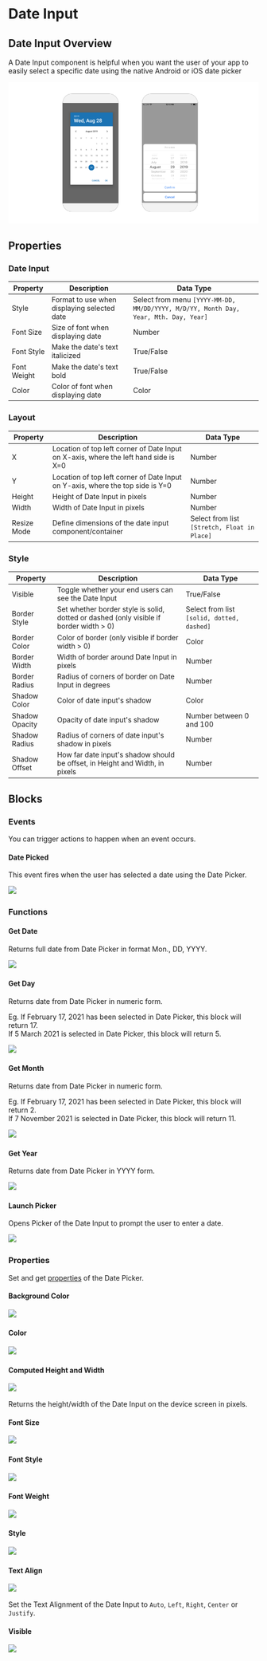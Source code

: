 # Date Input

## Date Input Overview

A Date Input component is helpful when you want the user of your app to easily select a specific date using the native Android or iOS date picker

![Native Android Date Picker on the left and iOS on the right](.gitbook/assets/thunkable-docs-exhibits-37.png)

## Properties

### Date Input

| Property    | Description                                 | Data Type                                                                            |
| ----------- | ------------------------------------------- | ------------------------------------------------------------------------------------ |
| Style       | Format to use when displaying selected date | Select from menu `[YYYY-MM-DD, MM/DD/YYYY, M/D/YY, Month Day, Year, Mth. Day, Year]` |
| Font Size   | Size of font when displaying date           | Number                                                                               |
| Font Style  | Make the date's text italicized             | True/False                                                                           |
| Font Weight | Make the date's text bold                   | True/False                                                                           |
| Color       | Color of font when displaying date          | Color                                                                                |

### Layout

| Property    | Description                                                                          | Data Type                                    |
| ----------- | ------------------------------------------------------------------------------------ | -------------------------------------------- |
| X           | Location of top left corner of Date Input on X-axis, where the left hand side is X=0 | Number                                       |
| Y           | Location of top left corner of Date Input on Y-axis, where the top side is Y=0       | Number                                       |
| Height      | Height of Date Input in pixels                                                       | Number                                       |
| Width       | Width of Date Input in pixels                                                        | Number                                       |
| Resize Mode | Define dimensions of the date input component/container                              | Select from list `[Stretch, Float in Place]` |

### **Style**

| Property       | Description                                                                             | Data Type                                  |
| -------------- | --------------------------------------------------------------------------------------- | ------------------------------------------ |
| Visible        | Toggle whether your end users can see the Date Input                                    | True/False                                 |
| Border Style   | Set whether border style is solid, dotted or dashed  (only visible if border width > 0) | Select from list `[solid, dotted, dashed]` |
| Border Color   | Color of border (only visible if border width > 0)                                      | Color                                      |
| Border Width   | Width of border around Date Input in pixels                                             | Number                                     |
| Border Radius  | Radius of corners of border on Date Input in degrees                                    | Number                                     |
| Shadow Color   | Color of date input's shadow                                                            | Color                                      |
| Shadow Opacity | Opacity of date input's  shadow                                                         | Number between 0 and 100                   |
| Shadow Radius  | Radius of corners of date input's shadow in pixels                                      | Number                                     |
| Shadow Offset  | How far date input's  shadow should be offset, in Height and Width, in pixels           | Number                                     |

## Blocks

### Events

You can trigger actions to happen when an event occurs.

#### Date Picked

This event fires when the user has selected a date using the Date Picker.

![](<.gitbook/assets/dp1-8 (1).png>)

### Functions

#### Get Date&#x20;

Returns full date from Date Picker in format Mon., DD, YYYY.

![](.gitbook/assets/f\_get\_date.png)

#### Get Day&#x20;

Returns date from Date Picker in numeric form.

Eg. If February 17, 2021 has been selected in Date Picker, this block will return 17. \
If 5 March 2021 is selected in Date Picker, this block will return 5.

![](.gitbook/assets/f\_get\_day.png)

#### Get Month&#x20;

Returns date from Date Picker in numeric form.

Eg. If February 17, 2021 has been selected in Date Picker, this block will return 2. \
If 7 November 2021 is selected in Date Picker, this block will return 11.

![](.gitbook/assets/f\_get\_month.png)

#### Get Year&#x20;

Returns date from Date Picker in YYYY form.

![](.gitbook/assets/f\_get\_year.png)

#### Launch Picker

Opens Picker of the Date Input to prompt the user to enter a date.

![](.gitbook/assets/f\_launch\_picker.png)

### &#x20;Properties

Set and get [properties](date-input.md#properties) of the Date Picker.

#### Background Color&#x20;

![](<.gitbook/assets/bg\_color (3).png>)

#### Color&#x20;

![](<.gitbook/assets/color (1).png>)

#### Computed Height and Width&#x20;

![](.gitbook/assets/comp\_height.png)

Returns the height/width of the Date Input on the device screen in pixels.

#### Font Size&#x20;

![](<.gitbook/assets/font\_size (2).png>)

#### Font Style&#x20;

![](<.gitbook/assets/font\_style (1).png>)

#### Font Weight&#x20;

![](<.gitbook/assets/font\_weight (2).png>)

#### Style&#x20;

![](.gitbook/assets/dp1-2.png)

#### Text Align&#x20;

![](<.gitbook/assets/text\_align (2).png>)

Set the Text Alignment of the Date Input to `Auto`, `Left`, `Right`, `Center` or `Justify`.

#### Visible

![](<.gitbook/assets/visible (7).png>)
